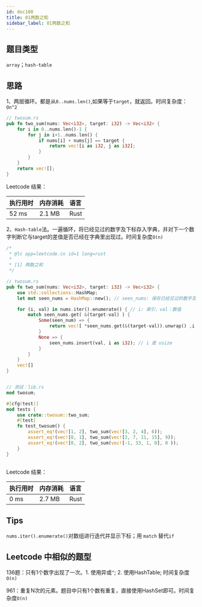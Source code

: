 ```yaml
---
id: doc100
title: 01两数之和
sidebar_label: 01两数之和
---
```



## 题目类型

`array`；`hash-table`

## 思路

1、两层循环。都是从`0..nums.len()`,如果等于`target`，就返回。时间复杂度：`On^2`

```rust
// twosum.rs 
pub fn two_sum(nums: Vec<i32>, target: i32) -> Vec<i32> {
    for i in 0..nums.len()-1 {
        for j in i+1..nums.len() {
            if nums[i] + nums[j] == target {
                return vec![i as i32, j as i32];
            }
        }
    }
    return vec![];
}

```

Leetcode 结果：

| 执行用时 | 内存消耗 | 语言 |
| :------- | :------- | :--- |
| 52 ms    | 2.1 MB   | Rust |

2、`Hash-table`法。一遍循环，将已经见过的数字及下标存入字典，并对下一个数字判断它与target的差值是否已经在字典里出现过。时间复杂度`O(n)`

```rust
/*
 * @lc app=leetcode.cn id=1 lang=rust
 *
 * [1] 两数之和
 */

// twosum.rs 
pub fn two_sum(nums: Vec<i32>, target: i32) -> Vec<i32> {
    use std::collections::HashMap;
    let mut seen_nums = HashMap::new(); // seen_nums: 保存已经见过的数字及对应索引

    for (i, val) in nums.iter().enumerate() { // i: 索引，val：数值
        match seen_nums.get( &(target-val) ) {
            Some(seen_num) => {
                return vec![ *seen_nums.get(&(target-val)).unwrap() ,i as i32]; // get 返回Option(&V); i为usize
            }
            None => {
                seen_nums.insert(val, i as i32); // i 是 usize
            }
        }
    }
    vec![]
}


// 测试：lib.rs
mod twosum;

#[cfg(test)]
mod tests {
    use crate::twosum::two_sum;
    #[test]
    fn test_twosum() {
        assert_eq!(vec![1, 2], two_sum(vec![3, 2, 4], 6));
        assert_eq!(vec![0, 1], two_sum(vec![2, 7, 11, 15], 9));
        assert_eq!(vec![0, 2], two_sum(vec![-1, 33, 1, 0], 0 ));
    }
}
 
```

Leetcode 结果：

| 执行用时 | 内存消耗 | 语言 |
| :------- | :------- | :--- |
| 0 ms     | 2.7 MB   | Rust |

## Tips

`nums.iter().enumerate()`对数组进行迭代并显示下标；用 `match` 替代`if`

## Leetcode 中相似的题型

136题：只有1个数字出现了一次。1. 使用异或`^`; 2. 使用HashTable; 时间复杂度`O(n)`

961：重复N次的元素。题目中只有1个数有重复，直接使用HashSet即可。时间复杂度`O(n)`

